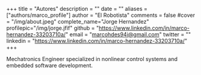 +++
title = "Autores"
description = ""
date = ""
aliases = ["authors/marco_profile"]
author = "El Robotista"
comments = false
#cover = "/img/about.jpeg"
complete_name="Jorge Hernandez"
profilepic="/img/jorge.jfif"
github = "https://www.linkedin.com/in/marco-hernandez-33203710a/"
email = "marcohdes94i@gmail.com"
twitter = ""
linkedin = "https://www.linkedin.com/in/marco-hernandez-33203710a/"
+++

Mechatronics Engineer specialized in nonlinear control systems and embedded software development. 

